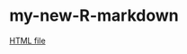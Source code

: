 # my-new-R-markdown

[HTML file](https://marvin-chengmin.github.io/my-new-R-markdown/My_New_RMarkdown.html)
